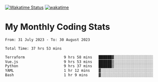 [![Wakatime Status](https://github.com/noopurphalak/noopurphalak/workflows/wakatime-status-update/badge.svg)](https://github.com/noopurphalak/noopurphalak/actions/workflows/main.yml)
[![wakatime](https://wakatime.com/badge/user/80ace140-ef40-4fdd-b8ed-f3be3d2e1aea.svg)](https://wakatime.com/@80ace140-ef40-4fdd-b8ed-f3be3d2e1aea)

# My Monthly Coding Stats

<!--START_SECTION:waka-->

```txt
From: 31 July 2023 - To: 30 August 2023

Total Time: 37 hrs 53 mins

Terraform                  9 hrs 58 mins   ██████▓░░░░░░░░░░░░░░░░░░   26.16 %
Vue.js                     9 hrs 53 mins   ██████▒░░░░░░░░░░░░░░░░░░   25.93 %
Python                     9 hrs 37 mins   ██████▒░░░░░░░░░░░░░░░░░░   25.24 %
YAML                       1 hr 12 mins    ▓░░░░░░░░░░░░░░░░░░░░░░░░   03.15 %
Bash                       1 hr 9 mins     ▓░░░░░░░░░░░░░░░░░░░░░░░░   03.05 %
```

<!--END_SECTION:waka-->
